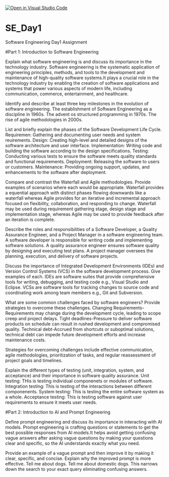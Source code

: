 [![Open in Visual Studio Code](https://classroom.github.com/assets/open-in-vscode-2e0aaae1b6195c2367325f4f02e2d04e9abb55f0b24a779b69b11b9e10269abc.svg)](https://classroom.github.com/online_ide?assignment_repo_id=15565743&assignment_repo_type=AssignmentRepo)
# SE_Day1
Software Engineering Day1 Assignment

#Part 1: Introduction to Software Engineering


Explain what software engineering is and discuss its importance in the technology industry.
Software engineering is the systematic application of engineering principles, methods, and tools to the development and maintenance of high-quality software systems.It plays a crucial role in the technology industry by enabling the creation of software applications and systems that power various aspects of modern life, including communication, commerce, entertainment, and healthcare.

Identify and describe at least three key milestones in the evolution of software engineering.
The establishment of Software Engineering as a discipline in 1960s.
The advent os structured programming in 1970s.
The rise of agile methodologies in 2000s.

List and briefly explain the phases of the Software Development Life Cycle.
Requiremen: Gathering and documenting user needs and system reuirements.
Design: Creating high-level and detailed designs of the software architecture and user interface.
Implementation: Writing code and building the software according to the design specifications.
Testing: Conducting various tests to ensure the software meets quality standards and functional requirements.
Deployment: Releasing the software to users or customers.
Maintenance: Providing ongoing support, updates, and enhancements to the software after deployment.

Compare and contrast the Waterfall and Agile methodologies. Provide examples of scenarios where each would be appropriate.
 Waterfall provides a equential approach with distinct phases flowing downwards like a waterfall whereas Agile provides for an iterative and incremental approach focused on flexibility, collaboration, and responding to change.
 Waterfall may be used during requirement gathering stage, design stage and implementation stage, whereas Agile may be used to provide feedback after an iteration is complete.

Describe the roles and responsibilities of a Software Developer, a Quality Assurance Engineer, and a Project Manager in a software engineering team.
A software developer is responsible for writing code and implementing software solutions.
A quality assurance engineer ensures software quality by designing and executing test plans.
A project manager oversees the planning, execution, and delivery of software projects.

Discuss the importance of Integrated Development Environments (IDEs) and Version Control Systems (VCS) in the software development process. Give examples of each.
IDEs are software suites that provide comprehensive tools for writing, debugging, and testing code e.g., Visual Studio and Eclipse.
VCSs are software tools for tracking changes to source code and coordinating work among team members e.g., Git and Subversion.

What are some common challenges faced by software engineers? Provide strategies to overcome these challenges.
Changing Requirements-Requirements may change during the development cycle, leading to scope creep and project delays.
Tight deadlines-Pressure to deliver software products on schedule can result in rushed development and compromised quality.
Technical debt-Accrued from shortcuts or suboptimal solutions, technical debt can impede future development efforts and increase maintenance costs.

Strategies for overcoming challenges include effective communication, agile methodologies, prioritization of tasks, and regular reassessment of project goals and timelines.

Explain the different types of testing (unit, integration, system, and acceptance) and their importance in software quality assurance.
Unit testing: THis is testing individual componenets or modules of software.
Integration testing: This is testing of the interactions between different componenents.
System testing: This is testing the entire software system as a whole.
Acceptance testing: This is testing software against user requirements to ensure it meets user needs.

#Part 2: Introduction to AI and Prompt Engineering


Define prompt engineering and discuss its importance in interacting with AI models.
Prompt engineering is crafting questions or statements to get the best possible responses from AI models.It helps avoid getting confusing vague answers after asking vague questions by making your questions clear and specific, so the AI understands exactly what you need.

Provide an example of a vague prompt and then improve it by making it clear, specific, and concise. Explain why the improved prompt is more effective.
Tell me about dogs.
Tell me about domestic dogs.
This narrows down the search to your exact query eliminating confusing answers.
